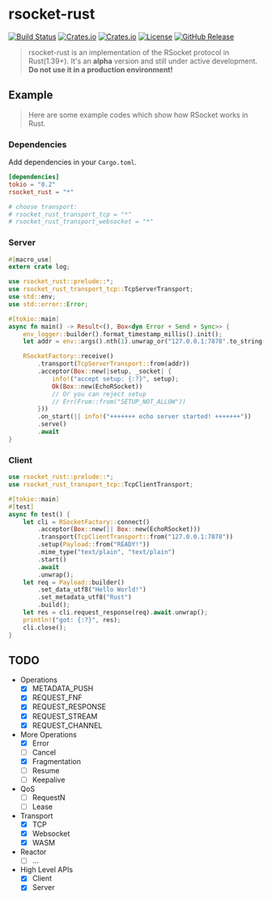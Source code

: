 # rsocket-rust

[![Build Status](https://travis-ci.com/rsocket/rsocket-rust.svg?branch=master)](https://travis-ci.com/rsocket/rsocket-rust)
[![Crates.io](https://img.shields.io/crates/v/rsocket_rust)](https://crates.io/crates/rsocket_rust)
[![Crates.io](https://img.shields.io/crates/d/rsocket_rust)](https://crates.io/crates/rsocket_rust)
[![License](https://img.shields.io/github/license/rsocket/rsocket-rust.svg)](https://github.com/rsocket/rsocket-rust/blob/master/LICENSE)
[![GitHub Release](https://img.shields.io/github/release-pre/rsocket/rsocket-rust.svg)](https://github.com/rsocket/rsocket-rust/releases)

> rsocket-rust is an implementation of the RSocket protocol in Rust(1.39+).
It's an **alpha** version and still under active development.
**Do not use it in a production environment!**

## Example

> Here are some example codes which show how RSocket works in Rust.

### Dependencies

Add dependencies in your `Cargo.toml`.

```toml
[dependencies]
tokio = "0.2"
rsocket_rust = "*"

# choose transport:
# rsocket_rust_transport_tcp = "*"
# rsocket_rust_transport_websocket = "*"
```

### Server

```rust
#[macro_use]
extern crate log;

use rsocket_rust::prelude::*;
use rsocket_rust_transport_tcp::TcpServerTransport;
use std::env;
use std::error::Error;

#[tokio::main]
async fn main() -> Result<(), Box<dyn Error + Send + Sync>> {
    env_logger::builder().format_timestamp_millis().init();
    let addr = env::args().nth(1).unwrap_or("127.0.0.1:7878".to_string());

    RSocketFactory::receive()
        .transport(TcpServerTransport::from(addr))
        .acceptor(Box::new(|setup, _socket| {
            info!("accept setup: {:?}", setup);
            Ok(Box::new(EchoRSocket))
            // Or you can reject setup
            // Err(From::from("SETUP_NOT_ALLOW"))
        }))
        .on_start(|| info!("+++++++ echo server started! +++++++"))
        .serve()
        .await
}
```

### Client

```rust
use rsocket_rust::prelude::*;
use rsocket_rust_transport_tcp::TcpClientTransport;

#[tokio::main]
#[test]
async fn test() {
    let cli = RSocketFactory::connect()
        .acceptor(Box::new(|| Box::new(EchoRSocket)))
        .transport(TcpClientTransport::from("127.0.0.1:7878"))
        .setup(Payload::from("READY!"))
        .mime_type("text/plain", "text/plain")
        .start()
        .await
        .unwrap();
    let req = Payload::builder()
        .set_data_utf8("Hello World!")
        .set_metadata_utf8("Rust")
        .build();
    let res = cli.request_response(req).await.unwrap();
    println!("got: {:?}", res);
    cli.close();
}

```

## TODO

- Operations
  - [x] METADATA_PUSH
  - [x] REQUEST_FNF
  - [x] REQUEST_RESPONSE
  - [x] REQUEST_STREAM
  - [x] REQUEST_CHANNEL
- More Operations
  - [x] Error
  - [ ] Cancel
  - [x] Fragmentation
  - [ ] Resume
  - [ ] Keepalive
- QoS
  - [ ] RequestN
  - [ ] Lease
- Transport
  - [x] TCP
  - [x] Websocket
  - [x] WASM
- Reactor
  - [ ] ...
- High Level APIs
  - [x] Client
  - [x] Server
